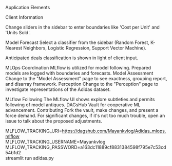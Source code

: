 Application Elements

Client Information


Change sliders in the sidebar to enter boundaries like 'Cost per Unit' and 'Units Sold'.


Model Forecast
Select a classifier from the sidebar (Random Forest, K-Nearest Neighbors, Logistic Regression, Support Vector Machine).


Anticipated deals classification is shown in light of client input.


MLOps Coordination
MLflow is utilized for model following.
Prepared models are logged with boundaries and forecasts.
Model Assessment
Change to the "Model Assessment" page to see exactness, grouping report, and disarray framework.
Perception
Change to the "Perception" page to investigate representations of the Adidas dataset.

MLflow Following
The MLflow UI shows explore subtleties and permits following of model antiques.
DAGsHub Vault for cooperative ML advancement.
Contributing
Fork the vault, make changes, and present a force demand.
For significant changes, if it's not too much trouble, open an issue to talk about the proposed adjustments.



MLFLOW_TRACKING_URI=https://dagshub.com/Mayankvlog/Adidas_mlops.mlflow \
MLFLOW_TRACKING_USERNAME=Mayankvlog \
MLFLOW_TRACKING_PASSWORD=a163dc11889cf8831384598f795e7c53cd54b1d2 \
streamlit run adidas.py
